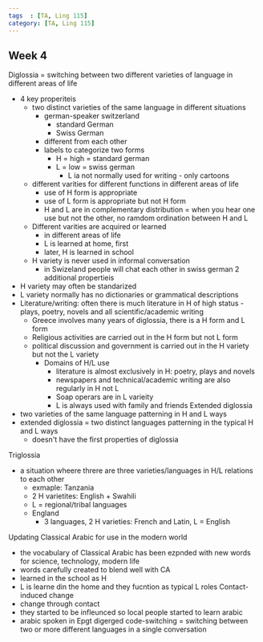 ```yaml
---
tags  : [TA, Ling 115]
category: [TA, Ling 115]
---
```

## Week 4
Diglossia = switching between two different varieties of language in different areas of life
- 4 key properiteis
  - two distinct varieties of the same language in different situations
    - german-speaker switzerland
      - standard German
      - Swiss German
    - different from each other
    - labels to categorize two forms
      - H = high = standard german 
      - L = low = swiss german
        - L ia not normally used for writing - only cartoons
  - different varities for different functions in different areas of life
    - use of H form is appropriate
    - use of L form is appropriate but not H form
    - H and L are in complementary distribution = when you hear one use but not the other, no ramdom ordination between H and L
  - Different varities are acquired or learned
    - in different areas of life
    - L is learned at home, first
    - later, H is learned in school
  - H variety is never used in informal conversation
    - in Swizeland people will chat each other in swiss german
2 additional propertieis
- H variety may often be standarized
- L variety normally has no dictionaries or grammatical descriptions
- Literature/writing: often there is much literature in H of high status - plays, poetry, novels and all scientific/academic writing
  - Greece involves many years of diglossia, there is a H form and L form
  - Religious activities are carried out in the H form but not L form
  - political discussion and government is carried out in the H variety but not the L variety
    - Domains of H/L use
      - literature is almost exclusively in H: poetry, plays and novels
      - newspapers and technical/academic writing are also regularly in H not L
      - Soap operars are in L varieity
      - L is always used with family and friends 
Extended diglossia
- two varieties of the same language patterning in H and L ways
- extended diglossia = two distinct languages patterning in the typical H and L ways
  - doesn't have the first properties of diglossia

Triglossia 
- a situation wheere threre are three varieties/languages in H/L relations to each other
  - exmaple: Tanzania
  - 2 H varietites: English + Swahili
  - L = regional/tribal languages
  - England
    - 3 languages, 2 H varieties: French and Latin, L = English

Updating Classical Arabic for use in the modern world 
- the vocabulary of Classical Arabic has been ezpnded with new words for science, technology, modern life
- words carefully created to blend well with CA
- learned in the school as H
- L is learne din the home and they fucntion as typical L roles 
Contact-induced change
- change through contact
- they started to be infleunced so local people started to learn arabic
- arabic spoken in Epgt digerged 
code-switching = switching between two or more different languages in a single conversation 
